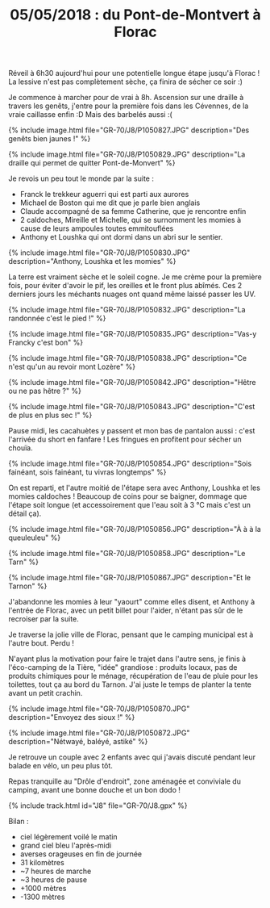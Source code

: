 ﻿---
title: "05/05/2018 : du Pont-de-Montvert à Florac"
permalink: /GR-70/J8/
sidebar:
  nav: "gr_70"
enable_tracks: true
---

Réveil à 6h30 aujourd'hui pour une potentielle longue étape jusqu'à Florac !
La lessive n'est pas complètement sèche, ça finira de sécher ce soir :)

Je commence à marcher pour de vrai à 8h.
Ascension sur une draille à travers les genêts, j'entre pour la première fois dans les  Cévennes, de la vraie caillasse enfin :D Mais des barbelés aussi :(

{% include image.html file="GR-70/J8/P1050827.JPG" description="Des genêts bien jaunes !" %}

{% include image.html file="GR-70/J8/P1050829.JPG" description="La draille qui permet de quitter Pont-de-Monvert" %}

Je revois un peu tout le monde par la suite :
* Franck le trekkeur aguerri qui est parti aux aurores
* Michael de Boston qui me dit que je parle bien anglais
* Claude accompagné de sa femme Catherine, que je rencontre enfin
* 2 caldoches, Mireille et Michelle, qui se surnomment les momies à cause de leurs ampoules toutes emmitouflées
* Anthony et Loushka qui ont dormi dans un abri sur le sentier.

{% include image.html file="GR-70/J8/P1050830.JPG" description="Anthony, Loushka et les momies" %}

La terre est vraiment sèche et le soleil cogne. Je me crème pour la première fois, pour éviter d'avoir le pif, les oreilles et le front plus abîmés.
Ces 2 derniers jours les méchants nuages ont quand même laissé passer les UV.

{% include image.html file="GR-70/J8/P1050832.JPG" description="La randonnée c'est le pied !" %}

{% include image.html file="GR-70/J8/P1050835.JPG" description="Vas-y Francky c'est bon" %}

{% include image.html file="GR-70/J8/P1050838.JPG" description="Ce n'est qu'un au revoir mont Lozère" %}

{% include image.html file="GR-70/J8/P1050842.JPG" description="Hêtre ou ne pas hêtre ?" %}

{% include image.html file="GR-70/J8/P1050843.JPG" description="C'est de plus en plus sec !" %}

Pause midi, les cacahuètes y passent et mon bas de pantalon aussi : c'est l'arrivée du short en fanfare !
Les fringues en profitent pour sécher un chouïa.

{% include image.html file="GR-70/J8/P1050854.JPG" description="Sois fainéant, sois fainéant, tu vivras longtemps" %}

On est reparti, et l'autre moitié de l'étape sera avec Anthony, Loushka et les momies caldoches !
Beaucoup de coins pour se baigner, dommage que l'étape soit longue (et accessoirement que l'eau soit à 3 °C mais c'est un détail ça).

{% include image.html file="GR-70/J8/P1050856.JPG" description="À à à la queuleuleu" %}

{% include image.html file="GR-70/J8/P1050858.JPG" description="Le Tarn" %}

{% include image.html file="GR-70/J8/P1050867.JPG" description="Et le Tarnon" %}

J'abandonne les momies à leur "yaourt" comme elles disent, et Anthony à l'entrée de Florac, avec un petit billet pour l'aider, n'étant pas sûr de le recroiser par la suite.

Je traverse la jolie ville de Florac, pensant que le camping municipal est à l'autre bout. Perdu !

N'ayant plus la motivation pour faire le trajet dans l'autre sens, je finis à l'éco-camping de la Tière, "idée" grandiose : produits locaux, pas de produits chimiques pour le ménage, récupération de l'eau de pluie pour les toilettes, tout ça au bord du Tarnon.
J'ai juste le temps de planter la tente avant un petit crachin.

{% include image.html file="GR-70/J8/P1050870.JPG" description="Envoyez des sioux !" %}

{% include image.html file="GR-70/J8/P1050872.JPG" description="Nétwayé, baléyé, astiké" %}

Je retrouve un couple avec 2 enfants avec qui j'avais discuté pendant leur balade en vélo, un peu plus tôt.

Repas tranquille au "Drôle d'endroit", zone aménagée et conviviale du camping, avant une bonne douche et un bon dodo !

{% include track.html id="J8" file="GR-70/J8.gpx" %}

Bilan :
* ciel légèrement voilé le matin
* grand ciel bleu l'après-midi
* averses orageuses en fin de journée
* 31 kilomètres
* ~7 heures de marche
* ~3 heures de pause
* +1000 mètres
* -1300 mètres
